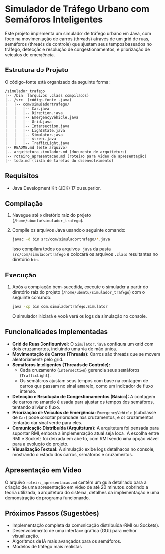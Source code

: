 # Simulador de Tráfego Urbano com Semáforos Inteligentes

Este projeto implementa um simulador de tráfego urbano em Java, com foco na movimentação de carros (threads) através de um grid de ruas, semáforos (threads de controle) que ajustam seus tempos baseados no tráfego, detecção e resolução de congestionamentos, e priorização de veículos de emergência.

## Estrutura do Projeto

O código-fonte está organizado da seguinte forma:

```
/simulador_trafego
|-- /bin  (arquivos .class compilados)
|-- /src  (código-fonte .java)
|   |-- com/simuladortrafego/
|   |   |-- Car.java
|   |   |-- Direction.java
|   |   |-- EmergencyVehicle.java
|   |   |-- Grid.java
|   |   |-- Intersection.java
|   |   |-- LightState.java
|   |   |-- Simulator.java
|   |   |-- Street.java
|   |   |-- TrafficLight.java
|-- README.md (este arquivo)
|-- arquitetura_simulador.md (documento de arquitetura)
|-- roteiro_apresentacao.md (roteiro para vídeo de apresentação)
|-- todo.md (lista de tarefas do desenvolvimento)
```

## Requisitos

*   Java Development Kit (JDK) 17 ou superior.

## Compilação

1.  Navegue até o diretório raiz do projeto (`/home/ubuntu/simulador_trafego`).
2.  Compile os arquivos Java usando o seguinte comando:

    ```bash
    javac -d bin src/com/simuladortrafego/*.java
    ```
    Isso compilará todos os arquivos `.java` da pasta `src/com/simuladortrafego` e colocará os arquivos `.class` resultantes no diretório `bin`.

## Execução

1.  Após a compilação bem-sucedida, execute o simulador a partir do diretório raiz do projeto (`/home/ubuntu/simulador_trafego`) com o seguinte comando:

    ```bash
    java -cp bin com.simuladortrafego.Simulator
    ```
    O simulador iniciará e você verá os logs da simulação no console.

## Funcionalidades Implementadas

*   **Grid de Ruas Configurável:** O `Simulator.java` configura um grid com dois cruzamentos, incluindo uma via de mão única.
*   **Movimentação de Carros (Threads):** Carros são threads que se movem aleatoriamente pelo grid.
*   **Semáforos Inteligentes (Threads de Controle):**
    *   Cada cruzamento (`Intersection`) gerencia seus semáforos (`TrafficLight`).
    *   Os semáforos ajustam seus tempos com base na contagem de carros que passam no sinal amarelo, como um indicador de fluxo intenso.
*   **Detecção e Resolução de Congestionamentos (Básica):** A contagem de carros no amarelo é usada para ajustar os tempos dos semáforos, tentando aliviar o fluxo.
*   **Priorização de Veículos de Emergência:** `EmergencyVehicle` (subclasse de `Car`) pode solicitar prioridade nos cruzamentos, e os cruzamentos tentarão dar sinal verde para eles.
*   **Comunicação Distribuída (Arquitetura):** A arquitetura foi pensada para suportar RMI, embora a implementação atual seja local. A escolha entre RMI e Sockets foi deixada em aberto, com RMI sendo uma opção viável para a evolução do projeto.
*   **Visualização Textual:** A simulação exibe logs detalhados no console, mostrando o estado dos carros, semáforos e cruzamentos.

## Apresentação em Vídeo

O arquivo `roteiro_apresentacao.md` contém um guia detalhado para a criação de uma apresentação em vídeo de até 20 minutos, cobrindo a teoria utilizada, a arquitetura do sistema, detalhes da implementação e uma demonstração do programa funcionando.

## Próximos Passos (Sugestões)

*   Implementação completa da comunicação distribuída (RMI ou Sockets).
*   Desenvolvimento de uma interface gráfica (GUI) para melhor visualização.
*   Algoritmos de IA mais avançados para os semáforos.
*   Modelos de tráfego mais realistas.

